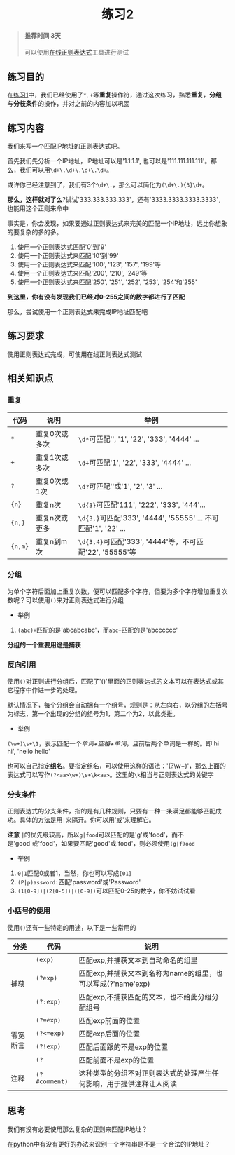 # <center>练习2</center>

<!-- toc -->

> #### 推荐时间 3天
>
> 可以使用[在线正则表达式](http://tool.oschina.net/regex/)工具进行测试

## 练习目的

在[练习1](1.md)中，我们已经使用了`*`, `+`等**重复**操作符，通过这次练习，熟悉**重复**，**分组**与**分枝条件**的操作，并对之前的内容加以巩固

## 练习内容

我们来写一个匹配IP地址的正则表达式吧。

首先我们先分析一个IP地址，IP地址可以是'1.1.1.1', 也可以是'111.111.111.111'。那么，我们可以用`\d+\.\d+\.\d+\.\d+`。

或许你已经注意到了，我们有3个`\d+\.`，那么可以简化为`(\d+\.){3}\d+`。

**那么，这样就对了么**?试试'333.333.333.333'，还有'3333.3333.3333.3333'，也能用这个正则来命中

事实是，你会发现，如果要通过正则表达式来完美的匹配一个IP地址，远比你想象的要复杂的多的多。

1. 使用一个正则表达式匹配'0'到'9'
2. 使用一个正则表达式来匹配'10'到'99'
3. 使用一个正则表达式来匹配'100', '123', '157', '199'等
4. 使用一个正则表达式来匹配'200', '210', '249'等
5. 使用一个正则表达式来匹配'250', '251', '252', '253', '254'和'255'

**到这里，你有没有发现我们已经对0-255之间的数字都进行了匹配**

那么，尝试使用一个正则表达式来完成IP地址匹配吧

## 练习要求

使用正则表达式完成，可使用在线正则表达式测试

## 相关知识点

### 重复

代码 | 说明 | 举例
---- | ---- | ----
`*` | 重复0次或多次 | `\d*`可匹配'', '1', '22', '333', '4444' ...
`+` | 重复1次或多次 | `\d+`可匹配'1', '22', '333', '4444' ...
`?` | 重复0次或1次 | `\d?`可匹配''或'1', '2', '3' ...
`{n}` | 重复n次 | `\d{3}`可匹配'111', '222', '333', '444'...
`{n,}` | 重复n次或更多 | `\d{3,}`可匹配'333', '4444', '55555' ... 不可匹配'1', '22' ...
`{n,m}` | 重复n到m次 | `\d{3,4}`可匹配'333', '4444'等，不可匹配'22', '55555'等

### 分组

为单个字符后面加上重复次数，便可以匹配多个字符，但要为多个字符增加重复次数呢？可以使用`()`来对正则表达式进行分组

* 举例

1. `(abc)+`匹配的是'abcabcabc'，而`abc+`匹配的是'abcccccc'

**分组的一个重要用途是捕获**

### 反向引用

使用`()`对正则进行分组后，匹配了'()'里面的正则表达式的文本可以在表达式或其它程序中作进一步的处理。

默认情况下，每个分组会自动拥有一个组号，规则是：从左向右，以分组的左括号为标志，第一个出现的分组的组号为1，第二个为2，以此类推。

* 举例

`(\w+)\s+\1`，表示匹配一个*单词+空格+单词*，且前后两个单词是一样的。即'hi hi', 'hello   hello'

也可以自己指定**组名**。要指定组名，可以使用这样的语法：'(?<key>\w+)'，那么上面的表达式可以写作`(?<aa>\w+)\s+\k<aa>`。这里的`\k`相当与正则表达式的关键字


### 分支条件

正则表达式的分支条件，指的是有几种规则，只要有一种一条满足都能够匹配成功。具体的方法是用`|`来隔开。你可以用'或'来理解它。

**注意** `|`的优先级较高，所以`g|food`可以匹配的是'g'或'food'，而不是'good'或'food'，如果要匹配'good'或'food'，则必须使用`(g|f)ood`

* 举例

1. `0|1`匹配0或者1，当然，你也可以写成`[01]`
2. `(P|p)assword:`匹配'password'或'Password'
3. `(1[0-9])|(2[0-5])|([0-9])`可以匹配0-25的数字，你不妨试试看

### 小括号的使用

使用`()`还有一些特定的用途，以下是一些常用的

<table>
<thead>
<tr>
<th>分类</th>
<th>代码</th>
<th>说明</th>
</tr>
</thead>
<tbody>
<tr>
<td rowspan="3">捕获</td>
<td><code>(exp)</code></td>
<td>匹配exp,并捕获文本到自动命名的组里</td>
</tr>
<tr>
<td><code>(?<name>exp)</code></td>
<td>匹配exp,并捕获文本到名称为name的组里，也可以写成(?'name'exp)</td>
</tr>
<tr>
<td><code>(?:exp)</code></td>
<td>匹配exp,不捕获匹配的文本，也不给此分组分配组号</td>
</tr>
<tr>
<td rowspan="4">零宽断言</td>
<td><code>(?=exp)</code></td>
<td>匹配exp前面的位置</td>
</tr>
<tr>
<td><code>(?<=exp)</code></td>
<td>匹配exp后面的位置</td>
</tr>
<tr>
<td><code>(?!exp)</code></td>
<td>匹配后面跟的不是exp的位置</td>
</tr>
<tr>
<td><code>(?<!exp)</code></td>
<td>匹配前面不是exp的位置</td>
</tr>
<tr>
<td>注释</td>
<td><code>(?#comment)</code></td>
<td>这种类型的分组不对正则表达式的处理产生任何影响，用于提供注释让人阅读</td>
</tr>
</tbody>
</table>

## 思考

我们有没有必要使用那么复杂的正则来匹配IP地址？

在python中有没有更好的办法来识别一个字符串是不是一个合法的IP地址？